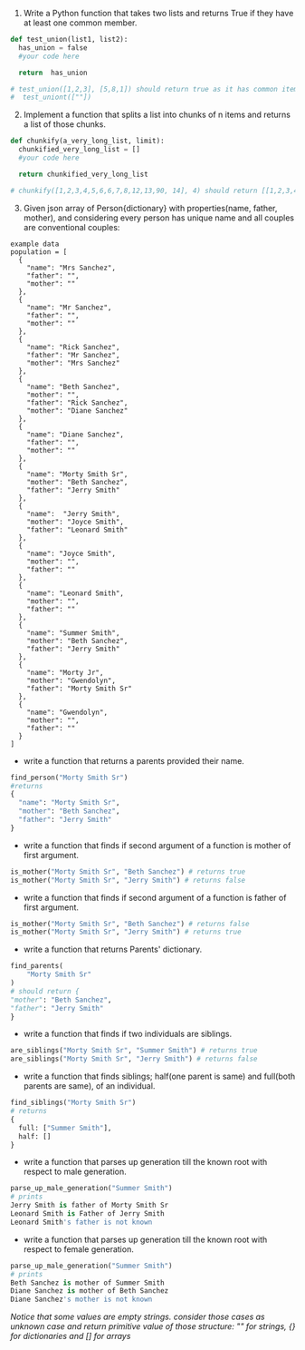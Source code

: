 1. Write a Python function that takes two lists and returns True if they have at least one common member.
  ```python
  def test_union(list1, list2):
    has_union = false
    #your code here

    return  has_union

  # test_union([1,2,3], [5,8,1]) should return true as it has common item 1
  #  test_uniont([""])
  ```


2. Implement a function that splits a list into chunks of n items and returns a list of those chunks.
  ```python
  def chunkify(a_very_long_list, limit):
    chunkified_very_long_list = []
    #your code here

    return chunkified_very_long_list

  # chunkify([1,2,3,4,5,6,6,7,8,12,13,90, 14], 4) should return [[1,2,3,4],[5,6,6,7],[8,12,13,90],[14]]
  ```

3. Given json array of Person{dictionary} with properties(name, father, mother), and considering every person has unique name and all couples are conventional couples:
```
example data
population = [
  {
    "name": "Mrs Sanchez",
    "father": "",
    "mother": ""
  },
  {
    "name": "Mr Sanchez",
    "father": "",
    "mother": ""
  },
  {
    "name": "Rick Sanchez",
    "father": "Mr Sanchez",
    "mother": "Mrs Sanchez"
  },
  {
    "name": "Beth Sanchez",
    "mother": "",
    "father": "Rick Sanchez",
    "mother": "Diane Sanchez"
  },
  {
    "name": "Diane Sanchez",
    "father": "",
    "mother": ""
  },
  {
    "name": "Morty Smith Sr",
    "mother": "Beth Sanchez",
    "father": "Jerry Smith"
  },
  {
    "name":  "Jerry Smith",
    "mother": "Joyce Smith",
    "father": "Leonard Smith"
  },
  {
    "name": "Joyce Smith",
    "mother": "",
    "father": ""
  },
  {
    "name": "Leonard Smith",
    "mother": "",
    "father": ""
  },
  {
    "name": "Summer Smith",
    "mother": "Beth Sanchez",
    "father": "Jerry Smith"
  },
  {
    "name": "Morty Jr",
    "mother": "Gwendolyn",
    "father": "Morty Smith Sr"
  },
  {
    "name": "Gwendolyn",
    "mother": "",
    "father": ""
  }
]
```

  - write a function that returns a parents provided their name.
  ```python
  find_person("Morty Smith Sr")
  #returns
  {
    "name": "Morty Smith Sr",
    "mother": "Beth Sanchez",
    "father": "Jerry Smith"
  }
  ```

  - write a function that finds if second argument of a function is mother of first argument.
  ```python
  is_mother("Morty Smith Sr", "Beth Sanchez") # returns true
  is_mother("Morty Smith Sr", "Jerry Smith") # returns false
  ```

  - write a function that finds if second argument of a function is father of first argument.
  ```python
  is_mother("Morty Smith Sr", "Beth Sanchez") # returns false
  is_mother("Morty Smith Sr", "Jerry Smith") # returns true
  ```

  - write a function that returns Parents' dictionary.
  ```python
  find_parents(
      "Morty Smith Sr"
  )
  # should return {
  "mother": "Beth Sanchez",
  "father": "Jerry Smith"
  }
  ```

  - write a function that finds if two individuals are siblings.
  ```python
  are_siblings("Morty Smith Sr", "Summer Smith") # returns true
  are_siblings("Morty Smith Sr", "Jerry Smith") # returns false
  ```

  - write a function that finds siblings; half(one parent is same) and full(both parents are same), of an individual.
  ```python
  find_siblings("Morty Smith Sr")
  # returns
  {
    full: ["Summer Smith"],
    half: []
  }
  ```

  - write a function that parses up generation till the known root with respect to male generation.
  ```python
  parse_up_male_generation("Summer Smith") 
  # prints
  Jerry Smith is father of Morty Smith Sr
  Leonard Smith is Father of Jerry Smith
  Leonard Smith's father is not known
  ```

  - write a function that parses up generation till the known root with respect to female generation.
  ```python
  parse_up_male_generation("Summer Smith") 
  # prints
  Beth Sanchez is mother of Summer Smith
  Diane Sanchez is mother of Beth Sanchez
  Diane Sanchez's mother is not known
  ```

  _Notice that some values are empty strings. consider those cases as unknown case and return primitive value of those structure: "" for strings, {} for dictionaries and [] for arrays_
